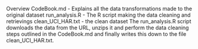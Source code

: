 Overview
CodeBook.md - Explains all the data transformations made to the original dataset
run_analysis.R - The R script making the data cleaning and retrievings
clean_UCI_HAR.txt - the clean dataset
The run_analysis.R script downloads the data from the URL, unzips it and perform the data cleaning steps outlined in the CodeBook.md and finally writes this down to the file clean_UCI_HAR.txt.

